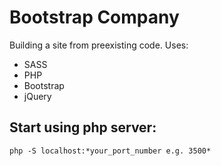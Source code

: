 # Bootstrap Company
Building a site from preexisting code.
Uses:
* SASS
* PHP
* Bootstrap
* jQuery
## Start using php server:
```
php -S localhost:*your_port_number e.g. 3500*
```


